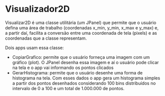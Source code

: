 # Visualizador2D

Visualizar2D é uma classe utilitária (um JPanel) que permite que o usuário defina uma área de trabalho (coordenadas x_min, y_min, x_max e y_max) e, a partir daí, facilita a conversão entre uma coordenada de tela (pixels) e as coordenadas que a classe representam.

Dois apps usam essa classe:

- CopiarGrafico: permite que o usuário forneça uma imagem com um gráfico (plot). O JPanel desenha essa imagem e aí o usuário pode clicar na tela e o app vai informando os pontos clicados
- GerarHistograma: permite que o usuário desenhe uma forma de histograma na tela. Com esses dados o app gera um histograma simples a partir dos pontos desenhados considerando 100 bins distribuídos no intervalo de 0 a 100 e um total de 1.000.000 de pontos.